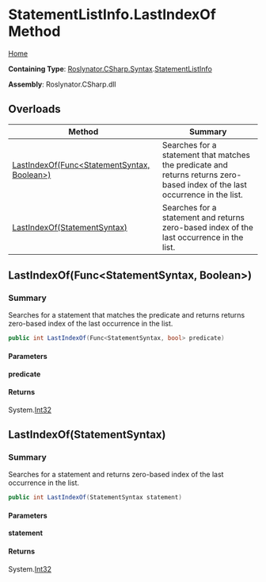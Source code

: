 # StatementListInfo\.LastIndexOf Method

[Home](../../../../../README.md)

**Containing Type**: [Roslynator.CSharp.Syntax](../../README.md)\.[StatementListInfo](../README.md)

**Assembly**: Roslynator\.CSharp\.dll

## Overloads

| Method | Summary |
| ------ | ------- |
| [LastIndexOf(Func\<StatementSyntax, Boolean>)](#Roslynator_CSharp_Syntax_StatementListInfo_LastIndexOf_System_Func_Microsoft_CodeAnalysis_CSharp_Syntax_StatementSyntax_System_Boolean__) | Searches for a statement that matches the predicate and returns returns zero\-based index of the last occurrence in the list\. |
| [LastIndexOf(StatementSyntax)](#Roslynator_CSharp_Syntax_StatementListInfo_LastIndexOf_Microsoft_CodeAnalysis_CSharp_Syntax_StatementSyntax_) | Searches for a statement and returns zero\-based index of the last occurrence in the list\. |

## LastIndexOf\(Func\<StatementSyntax, Boolean>\)<a name="Roslynator_CSharp_Syntax_StatementListInfo_LastIndexOf_System_Func_Microsoft_CodeAnalysis_CSharp_Syntax_StatementSyntax_System_Boolean__"></a>

### Summary

Searches for a statement that matches the predicate and returns returns zero\-based index of the last occurrence in the list\.

```csharp
public int LastIndexOf(Func<StatementSyntax, bool> predicate)
```

#### Parameters

**predicate**



#### Returns

System\.[Int32](https://docs.microsoft.com/en-us/dotnet/api/system.int32)

## LastIndexOf\(StatementSyntax\)<a name="Roslynator_CSharp_Syntax_StatementListInfo_LastIndexOf_Microsoft_CodeAnalysis_CSharp_Syntax_StatementSyntax_"></a>

### Summary

Searches for a statement and returns zero\-based index of the last occurrence in the list\.

```csharp
public int LastIndexOf(StatementSyntax statement)
```

#### Parameters

**statement**



#### Returns

System\.[Int32](https://docs.microsoft.com/en-us/dotnet/api/system.int32)

